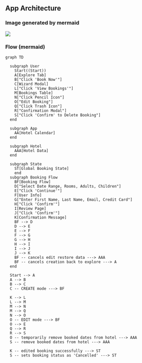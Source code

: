 ## App Architecture

### Image generated by mermaid

[![](https://mermaid.ink/img/pako:eNqNVNty2jAQ_ZUdv5DMkB_goTNgTELCJQHaPNh9EPYCmsgSI8lJ00z-vStZtiFpOn1gOHs5q736LcpVgdEg2mt2PMBmnMlMAphqWyu-G9ROAbC2TNuLC_93eVnrhmny6yiURtiw7c9aN0qzKBY8f4LeSKknWKiXXhYFY5w-8t9MFzBXBRNBOesYPzi-gKNxuTcdbZ42OveQwKBetMR7lDkXMM2VbElLsiYFt0281vDQ0jaamcM5a-WMSu64LpnlStaZtuZ1l2vw6oFVMEaBFj-8hLL40M3h8RgaN0xvlEUBMRPkxvQXBO_UUBrOmFn2hT9Nx2LIdJNeC7VlosmqNoY6PPWE2PhMhHoJc5ykp8rAG1P9ayo2ty4NhBWTe-zDSqnS9GFYVMLSf3zgotDYdTU5a5vlssJuupPUbRlM5U4FzbUbnbSknHBtLCxYSY_MWAuTknFB72h0A45po9poN58n1Nqm6Qqf3Yrds33Tidt_-N-l56uAxnTE0QSurr7BODTGC0ko1wuTUJ4XrkNlXrgJqXphGnLzwm1Iygt3Jw9BzmSOwoCvWKOx7uwKWgUyki-tx9-8c4117ltGFdKmYjjYmnS2Rf60odUPPRw5OPIwdjB20eNVMtwkUNKnow408rW63513nTk483Du4NzDRQcfHFx4uHRw6cIm4-nmU9Bl19gHD1cOrjxct1SL5VFpprl4peaU6hlhS9uLhWsRGthpVcLBn89pu9aO-9_-TX1-BuS6Dfdhqjyn1dhVgl737utNG92gNZ0nnWBlgBlaNj8hgUWvo0T9qETaNl7QF_nNtzSyBywxiwYE6TvxlEWZfCc_Vlm1fpV5NLC6wn5UHV3iY87onstosGPC4Psf1WfIFQ?type=png)](https://mermaid.live/edit#pako:eNqNVNty2jAQ_ZUdv5DMkB_goTNgTELCJQHaPNh9EPYCmsgSI8lJ00z-vStZtiFpOn1gOHs5q736LcpVgdEg2mt2PMBmnMlMAphqWyu-G9ROAbC2TNuLC_93eVnrhmny6yiURtiw7c9aN0qzKBY8f4LeSKknWKiXXhYFY5w-8t9MFzBXBRNBOesYPzi-gKNxuTcdbZ42OveQwKBetMR7lDkXMM2VbElLsiYFt0281vDQ0jaamcM5a-WMSu64LpnlStaZtuZ1l2vw6oFVMEaBFj-8hLL40M3h8RgaN0xvlEUBMRPkxvQXBO_UUBrOmFn2hT9Nx2LIdJNeC7VlosmqNoY6PPWE2PhMhHoJc5ykp8rAG1P9ayo2ty4NhBWTe-zDSqnS9GFYVMLSf3zgotDYdTU5a5vlssJuupPUbRlM5U4FzbUbnbSknHBtLCxYSY_MWAuTknFB72h0A45po9poN58n1Nqm6Qqf3Yrds33Tidt_-N-l56uAxnTE0QSurr7BODTGC0ko1wuTUJ4XrkNlXrgJqXphGnLzwm1Iygt3Jw9BzmSOwoCvWKOx7uwKWgUyki-tx9-8c4117ltGFdKmYjjYmnS2Rf60odUPPRw5OPIwdjB20eNVMtwkUNKnow408rW63513nTk483Du4NzDRQcfHFx4uHRw6cIm4-nmU9Bl19gHD1cOrjxct1SL5VFpprl4peaU6hlhS9uLhWsRGthpVcLBn89pu9aO-9_-TX1-BuS6Dfdhqjyn1dhVgl737utNG92gNZ0nnWBlgBlaNj8hgUWvo0T9qETaNl7QF_nNtzSyBywxiwYE6TvxlEWZfCc_Vlm1fpV5NLC6wn5UHV3iY87onstosGPC4Psf1WfIFQ)

### Flow (mermaid)

```mermaid
graph TD

  subgraph User
    Start((Start))
    A[Explore Tab]
    B["Click 'Book Now'"]
    C[Wizard Modal]
    L["Click 'View Bookings'"]
    M[Bookings Table]
    N["Click Pencil Icon"]
    O["Edit Booking"]
    Q["Click Trash Icon"]
    R["Confirmation Modal"]
    S["Click 'Confirm' to Delete Booking"]
  end

  subgraph App
    AA[Hotel Calendar]
  end

  subgraph Hotel
    AAA[Hotel Data]
  end

  subgraph State
    ST[Global Booking State]
    end
  subgraph Booking Flow
    BF[Booking Flow]
    D["Select Date Range, Rooms, Adults, Children"]
    E["Click 'Continue'"]
    F[User Info]
    G["Enter First Name, Last Name, Email, Credit Card"]
    H["Click 'Confirm'"]
    I[Review Page]
    J["Click 'Confirm'"]
    K[Confirmation Message]
    BF --> D
    D --> E
    E --> F
    F --> G
    G --> H
    H --> I
    I --> J
    J --> K
    BF -- cancels edit restore data ---> AAA
    BF -- cancels creation back to explore ---> A
  end

  Start --> A
  A --> B
  B --> C
  C -- CREATE mode ---> BF

  K --> L
  L --> M
  M --> N
  M --> Q
  N --> O
  O -- EDIT mode ---> BF
  O --> E
  Q --> R
  R --> S
  O -- temporarily remove booked dates from hotel ---> AAA
  S -- remove booked dates from hotel ---> AAA

  K -- edited booking successfully ---> ST
  S -- sets booking status as 'Cancelled' ---> ST

```
